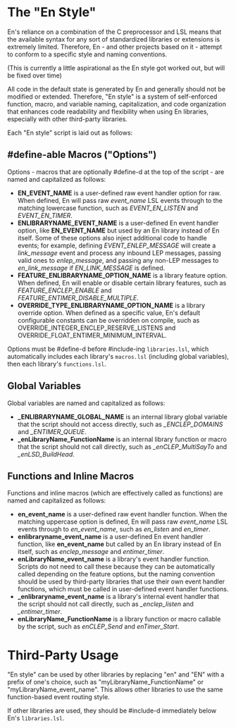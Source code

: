 # The "En Style"

En's reliance on a combination of the C preprocessor and LSL means that the available syntax for any sort of standardized libraries or extensions is extremely limited. Therefore, En - and other projects based on it - attempt to conform to a specific style and naming conventions.

(This is currently a little aspirational as the En style got worked out, but will be fixed over time)

All code in the default state is generated by En and generally should not be modified or extended. Therefore, "En style" is a system of self-enforced function, macro, and variable naming, capitalization, and code organization that enhances code readability and flexibility when using En libraries, especially with other third-party libraries.

Each "En style" script is laid out as follows:

## #define-able Macros ("Options")

Options - macros that are optionally #define-d at the top of the script - are named and capitalized as follows:

- **EN_EVENT_NAME** is a user-defined raw event handler option for raw. When defined, En will pass raw *event_name* LSL events through to the matching lowercase function, such as *EVENT_EN_LISTEN* and *EVENT_EN_TIMER*.
- **ENLIBRARYNAME_EVENT_NAME** is a user-defined En event handler option, like **EN_EVENT_NAME** but used by an En library instead of En itself. Some of these options also inject additional code to handle events; for example, defining *EVENT_ENLEP_MESSAGE* will create a *link_message* event and process any inbound LEP messages, passing valid ones to *enlep_message*, and passing any non-LEP messages to *en_link_message* if *EN_LINK_MESSAGE* is defined.
- **FEATURE_ENLIBRARYNAME_OPTION_NAME** is a library feature option. When defined, En will enable or disable certain library features, such as *FEATURE_ENCLEP_ENABLE* and *FEATURE_ENTIMER_DISABLE_MULTIPLE*.
- **OVERRIDE_TYPE_ENLIBRARYNAME_OPTION_NAME** is a library override option. When defined as a specific value, En's default configurable constants can be overridden on compile, such as OVERRIDE_INTEGER_ENCLEP_RESERVE_LISTENS and OVERRIDE_FLOAT_ENTIMER_MINIMUM_INTERVAL.

Options must be #define-d before #include-ing `libraries.lsl`, which automatically includes each library's `macros.lsl` (including global variables), then each library's `functions.lsl`.

## Global Variables

Global variables are named and capitalized as follows:

- **_ENLIBRARYNAME_GLOBAL_NAME** is an internal library global variable that the script should not access directly, such as *_ENCLEP_DOMAINS* and *_ENTIMER_QUEUE*.
- **_enLibraryName_FunctionName** is an internal library function or macro that the script should not call directly, such as *_enCLEP_MultiSayTo* and *_enLSD_BuildHead*.

## Functions and Inline Macros

Functions and inline macros (which are effectively called as functions) are named and capitalized as follows:

- **en_event_name** is a user-defined raw event handler function. When the matching uppercase option is defined, En will pass raw *event_name* LSL events through to *en_event_name*, such as *en_listen* and *en_timer*.
- **enlibraryname_event_name** is a user-defined En event handler function, like **en_event_name** but called by an En library instead of En itself, such as *enclep_message* and *entimer_timer*.
- **enLibraryName_event_name** is a library's event handler function. Scripts do not need to call these because they can be automatically called depending on the feature options, but the naming convention should be used by third-party libraries that use their own event handler functions, which must be called in user-defined event handler functions.
- **_enlibraryname_event_name** is a library's internal event handler that the script should not call directly, such as *_enclep_listen* and *_entimer_timer*.
- **enLibraryName_FunctionName** is a library function or macro callable by the script, such as *enCLEP_Send* and *enTimer_Start*.

# Third-Party Usage

"En style" can be used by other libraries by replacing "en" and "EN" with a prefix of one's choice, such as "myLibraryName_FunctionName" or "myLibraryName_event_name". This allows other libraries to use the same function-based event routing style.

If other libraries are used, they should be #include-d immediately below En's `libraries.lsl`.